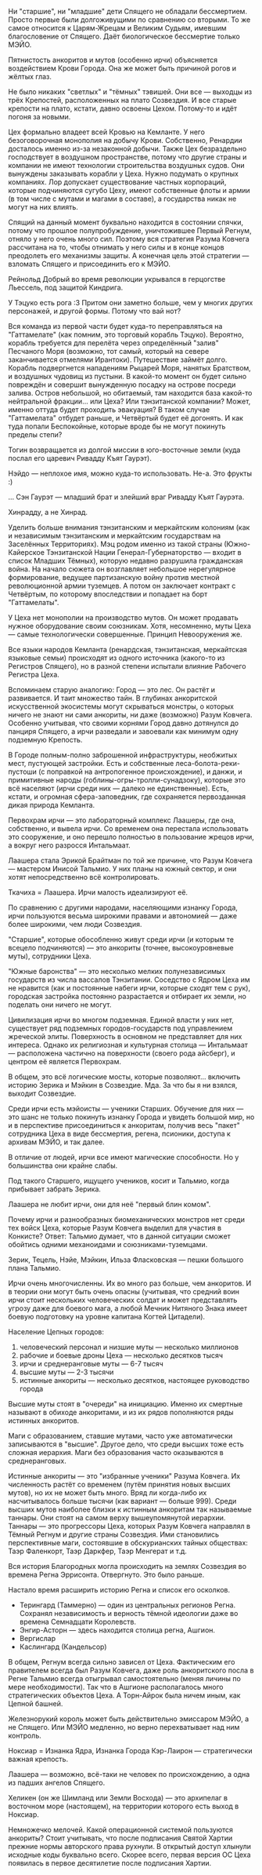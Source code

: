 Ни "старшие", ни "младшие" дети Спящего не обладали бессмертием. Просто первые были долгоживущими по сравнению со вторыми. То же самое относится к Царям-Жрецам и Великим Судьям, имевшим благословение от Спящего.
	Даёт биологическое бессмертие только МЭЙО.

Пятнистость анкоритов и мутов (особенно ирчи) объясняется воздействием Крови Города. Она же может быть причиной рогов и жёлтых глаз.

Не было никаких "светлых" и "тёмных" тэвишей. Они все — выходцы из трёх Крепостей, расположенных на плато Созвездия.
	И все старые крепости на плато, кстати, давно освоены Цехом. Потому-то и идёт погоня за новыми.

Цех формально владеет всей Кровью на Кемланте. У него безоговорочная монополия на добычу Крови. Собственно, Ренардии досталось именно из-за незаконной добычи.
Также Цех безраздельно господствует в воздушном пространстве, потому что другие страны и компании не имеют технологии строительства воздушных судов. Они вынуждены заказывать корабли у Цеха.
Нужно подумать о крупных компаниях. Лор допускает существование частных корпораций, которые подчиняются сугубо Цеху, имеют собственные флоты и армии (в том числе с мутами и магами в составе), а государства никак не могут на них влиять.

Спящий на данный момент буквально находится в состоянии спячки, потому что прошлое полупробуждение, уничтожившее Первый Регнум, отняло у него очень много сил. Поэтому вся стратегия Разума Ковчега рассчитана на то, чтобы отнимать у него силы и в конце концов преодолеть его механизмы защиты. А конечная цель этой стратегии — взломать Спящего и присоединить его к МЭЙО.

Рейнольд Добрый во время революции укрывался в герцогстве Льессель, под защитой Киндрига.

У Тэцуко есть рога :3
Притом они заметно больше, чем у многих других персонажей, и другой формы. Потому что вай нот?

Вся команда из первой части будет куда-то переправляться на "Гаттамелате" (как помним, это торговый корабль Тэцуко). Вероятно, корабль требуется для перелёта через определённый "залив" Песчаного Моря (возможно, тот самый, который на севере заканчивается отмелями Ирантоки). Путешествие займёт долго. Корабль подвергнется нападениям Рыцарей Моря, нанятых Братством, и воздушных чудовищ из пустыни. В какой-то момент он будет сильно повреждён и совершит вынужденную посадку на острове посреди залива. Остров небольшой, но обитаемый, там находится база какой-то нейтральной фракции... или Цеха? Или тэнзитанской компании? Может, именно оттуда будет проходить эвакуация? В таком случае "Гаттамелата" отбудет раньше, и Четвёртый будет её догонять.
	И как туда попали Беспокойные, которые вроде бы не могут покинуть пределы степи?

Тогин возвращается из долгой миссии в юго-восточные земли (куда послал его царевич Ривадду Къят Гаурэт).

Нэйдо — неплохое имя, можно куда-то использовать.
	Не-а. Это фрукты :)

... Сэн Гаурэт — младший брат и злейший враг Ривадду Къят Гаурэта.

Хинрадду, а не Хинрад.

Уделить больше внимания тэнзитанским и меркайтским колониям (как и независимым тэнзитанским и меркайтским государствам на Заселённых Территориях).
	Мэц родом именно из такой страны (Южно-Кайерское Тэнзитанской Нации Генерал-Губернаторство — входит в список Младших Тёмных), которую недавно разрушила гражданская война. На начало сюжета он возглавляет небольшое нерегулярное формирование, ведущее партизанскую войну против местной революционной армии туземцев. А потом он заключает контракт с Четвёртым, по которому впоследствии и попадает на борт "Гаттамелаты".

У Цеха нет монополии на производство мутов. Он может продавать нужное оборудование своим союзникам. Хотя, несомненно, муты Цеха — самые технологически совершенные. Принцип Невооружения же.

Все языки народов Кемланта (ренардская, тэнзитанская, меркайтская языковые семьи) происходят из одного источника (какого-то из Регистров Спящего), но в разной степени испытали влияние Рабочего Регистра Цеха.

Вспоминаем старую аналогию: Город — это лес. Он растёт и развивается. И таит множество тайн. В глубинах анкоритской искусственной экосистемы могут скрываться монстры, о которых ничего не знают ни сами анкориты, ни даже (возможно) Разум Ковчега. Особенно учитывая, что своими корнями Город давно дотянулся до панциря Спящего, а ирчи разведали и завоевали как минимум одну подземную Крепость.

В Городе полным-полно заброшенной инфраструктуры, необжитых мест, пустующей застройки. Есть и собственные леса-болота-реки-пустоши (с поправкой на антропогенное происхождение), и данжи, и примитивные народы (гоблины-огры-тролли-сунадзоку), которые это всё населяют (ирчи среди них — далеко не единственные). Есть, кстати, и огромная сфера-заповедник, где сохраняется первозданная дикая природа Кемланта.

Первохрам ирчи — это лабораторный комплекс Лаашеры, где она, собственно, и вывела ирчи. Со временем она перестала использовать это сооружение, и оно перешло полностью в пользование жрецов ирчи, а вокруг него разросся Интальмаат.

Лаашера стала Эрикой Брайтман по той же причине, что Разум Ковчега — мастером Инисой Тальмио. У них планы на южный сектор, и они хотят непосредственно всё контролировать.

Ткачиха = Лаашера. Ирчи малость идеализируют её.

По сравнению с другими народами, населяющими изнанку Города, ирчи пользуются весьма широкими правами и автономией — даже более широкими, чем люди Созвездия.

"Старшие", которые обособленно живут среди ирчи (и которым те всецело подчиняются) — это анкориты (точнее, высокоуровневые муты), сотрудники Цеха.

"Южные баронства" — это несколько мелких полунезависимых государств из числа вассалов Тэнзитании. Соседство с Ядром Цеха им не нравится (как и постоянные набеги ирчи, которые сходят тем с рук), городская застройка постоянно разрастается и отбирает их земли, но поделать они ничего не могут.

Цивилизация ирчи во многом подземная. Единой власти у них нет, существует ряд подземных городов-государств под управлением жреческой элиты. Поверхность в основном не представляет для них интереса. Однако их религиозная и культурная столица — Интальмаат — расположена частично на поверхности (своего рода айсберг), и центром её является Первохрам.

В общем, это всё логические мосты, которые позволяют... включить историю Зерика и Мэйкин в Созвездие. Мда. За что бы я ни взялся, выходит Созвездие.

Среди ирчи есть мэйоисты — ученики Старших. Обучение для них — это шанс не только покинуть изнанку Города и увидеть большой мир, но и в перспективе присоединиться к анкоритам, получив весь "пакет" сотрудника Цеха в виде бессмертия, регена, псионики, доступа к архивам МЭЙО, и так далее.

В отличие от людей, ирчи все имеют магические способности. Но у большинства они крайне слабы.

Под такого Старшего, ищущего учеников, косит и Тальмио, когда прибывает забрать Зерика.

Лаашера не любит ирчи, они для неё "первый блин комом".

Почему ирчи и разнообразных биомеханических монстров нет среди тех войск Цеха, которые Разум Ковчега выделил для участия в Конкисте? Ответ: Тальмио думает, что в данной ситуации сможет обойтись одними механоидами и союзниками-туземцами.

Зерик, Тецель, Нэйе, Мэйкин, Ильза Фласковская — пешки большого плана Тальмио.

Ирчи очень многочисленны. Их во много раз больше, чем анкоритов. И в теории они могут быть очень опасны (учитывая, что средний воин ирчи стоит нескольких человеческих солдат и может представлять угрозу даже для боевого мага, а любой Мечник Нитяного Знака имеет боевую подготовку на уровне капитана Когтей Цитадели).

Население Цепных городов:
1) человеческий персонал и низшие муты — несколько миллионов
2) рабочие и боевые дроны Цеха — несколько десятков тысяч
3) ирчи и среднеранговые муты — 6-7 тысяч
4) высшие муты — 2-3 тысячи
5) истинные анкориты — несколько десятков, настоящее руководство города

Высшие муты стоят в "очереди" на инициацию. Именно их смертные называют в обиходе анкоритами, и из их рядов пополняются ряды истинных анкоритов.

Маги с образованием, ставшие мутами, часто уже автоматически записываются в "высшие". Другое дело, что среди высших тоже есть сложная иерархия. Маги без образования часто оказываются в среднеранговых.

Истинные анкориты — это "избранные ученики" Разума Ковчега. Их численность растёт со временем (путём принятия новых высших мутов), но их не может быть много. Вряд ли когда-либо их насчитывалось больше тысячи (как вариант — больше 999).
Среди высших мутов наиболее близки к истинным анкоритам так называемые таннары. Они стоят на самом верху вышеупомянутой иерархии. Таннары — это прогрессоры Цеха, которых Разум Ковчега направлял в Тёмный Регнум и другие страны Созвездия. Ими становились перспективные маги, состоявшие в обскурианских тайных обществах: Таэр Фаленкорт, Таэр Даркфер, Таэр Менгерат и т.д.


Вся история Благородных могла происходить на землях Созвездия во времена Регна Эррисонта.
	Отвергнуто. Это было раньше.

Настало время расширить историю Регна и список его осколков.
* Терингард (Таммерно) — один из центральных регионов Регна. Сохранял независимость и верность тёмной идеологии даже во времена Семнадцати Королевств.
* Энгир-Асторн — здесь находится столица регна, Ашгион.
* Вергислар
* Каслингард (Кандельсор)

В общем, Регнум всегда сильно зависел от Цеха. Фактическим его правителем всегда был Разум Ковчега, даже роль анкоритского посла в Регне Тальмио всегда отыгрывал самостоятельно (меняя личины по мере необходимости). Так что в Ашгионе располагалось много стратегических объектов Цеха. А Торн-Айрок была ничем иным, как Цепной башней.

Железнорукий король может быть действительно эмиссаром МЭЙО, а не Спящего. Или МЭЙО медленно, но верно перехватывает над ним контроль.

Ноксиар = Изнанка Ядра, Изнанка Города
Кэр-Лаирон — стратегически важная крепость.

Лаашера — возможно, всё-таки не человек по происхождению, а одна из падших ангелов Спящего.

Хеликен (он же Шимланд или Земли Восхода) — это архипелаг в восточном море (настоящем), на территории которого есть выход в Ноксиар.

Немножечко мелочей. Какой операционной системой пользуются анкориты? Стоит учитывать, что после подписания Святой Хартии прежние нормы авторского права рухнули. В открытый доступ хлынули исходные коды буквально всего. Скорее всего, первая версия ОС Цеха появилась в первое десятилетие после подписания Хартии.
